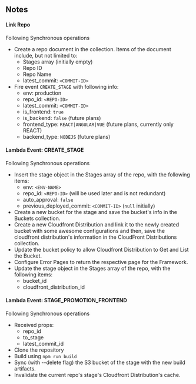 ## Notes

#### Link Repo
Following Synchronous operations
* Create a repo document in the collection. Items of the document include, but not limited to:
  - Stages array (initially empty) 
  - Repo ID
  - Repo Name
  - latest_commit: `<COMMIT-ID>`
* Fire event `CREATE_STAGE` with following info:
  - env: production
  - repo_id: `<REPO-ID>`
  - latest_commit: `<COMMIT-ID>`
  - is_frontend: `true`
  - is_backend: `false` (future plans)
  - frontend_type: `REACT|ANGULAR|VUE` (future plans, currently only REACT)
  - backend_type: `NODEJS` (future plans)

#### Lambda Event: CREATE_STAGE
Following Synchronous operations
* Insert the stage object in the Stages array of the repo, with the following items:
  - env: `<ENV-NAME>`
  - repo_id: `<REPO-ID>` (will be used later and is not redundant)
  - auto_approval: `false`
  - previous_deployed_commit: `<COMMIT-ID>` (`null` initially)
* Create a new bucket for the stage and save the bucket's info in the Buckets collection.
* Create a new Cloudfront Distribution and link it to the newly created bucket with some awesome configurations and then, save the cloudfront distribution's information in the CloudFront Distributions collection.
* Update the bucket policy to allow Cloudfront Distribution to Get and List the Bucket.
* Configure Error Pages to return the respective page for the Framework.
* Update the stage object in the Stages array of the repo, with the following items:
  - bucket_id
  - cloudfront_distribution_id

#### Lambda Event: STAGE_PROMOTION_FRONTEND
Following Synchronous operations
* Received props:
  - repo_id
  - to_stage
  - latest_commit_id
* Clone the repository
* Build using `npm run build`
* Sync (with --delete flag) the S3 bucket of the stage with the new build artifacts.
* Invalidate the current repo's stage's Cloudfront Distribution's cache.

